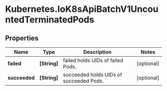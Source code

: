 # Kubernetes.IoK8sApiBatchV1UncountedTerminatedPods

## Properties

Name | Type | Description | Notes
------------ | ------------- | ------------- | -------------
**failed** | **[String]** | failed holds UIDs of failed Pods. | [optional] 
**succeeded** | **[String]** | succeeded holds UIDs of succeeded Pods. | [optional] 


